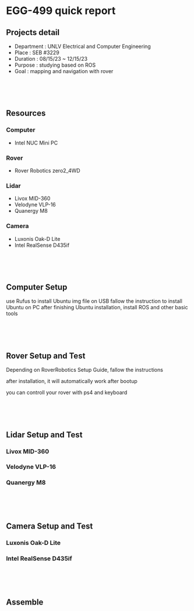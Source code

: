 # EGG-499 quick report
## Projects detail
* Department : UNLV Electrical and Computer Engineering  
* Place : SEB #3229  
* Duration : 08/15/23 ~ 12/15/23  
* Purpose : studying based on ROS  
* Goal : mapping and navigation with rover  

<br/><br/><br/>

## Resources
### Computer
* Intel NUC Mini PC

### Rover
* Rover Robotics zero2_4WD

### Lidar
* Livox MID-360
* Velodyne VLP-16
* Quanergy M8

### Camera
* Luxonis Oak-D Lite 
* Intel RealSense D435if

<br/><br/><br/>

## Computer Setup
use Rufus to install Ubuntu img file on USB
fallow the instruction to install Ubuntu on PC
after finishing Ubuntu installation, install ROS and other basic tools

<br/><br/><br/>

## Rover Setup and Test
Depending on RoverRobotics Setup Guide, fallow the instructions

after installation, it will automatically work after bootup

you can controll your rover with ps4 and keyboard


<br/><br/><br/>

## Lidar Setup and Test
### Livox MID-360

### Velodyne VLP-16

### Quanergy M8

<br/><br/><br/>

## Camera Setup and Test
### Luxonis Oak-D Lite
### Intel RealSense D435if

<br/><br/><br/>

## Assemble

<br/><br/><br/>









